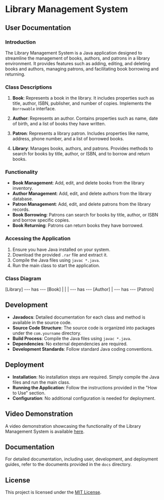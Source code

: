 # Library Management System

## User Documentation

### Introduction

The Library Management System is a Java application designed to streamline the management of books, authors, and patrons in a library environment. It provides features such as adding, editing, and deleting books and authors, managing patrons, and facilitating book borrowing and returning.

### Class Descriptions

1. **Book**: Represents a book in the library. It includes properties such as title, author, ISBN, publisher, and number of copies. Implements the `Borrowable` interface.

2. **Author**: Represents an author. Contains properties such as name, date of birth, and a list of books they have written.

3. **Patron**: Represents a library patron. Includes properties like name, address, phone number, and a list of borrowed books.

4. **Library**: Manages books, authors, and patrons. Provides methods to search for books by title, author, or ISBN, and to borrow and return books.

### Functionality

- **Book Management**: Add, edit, and delete books from the library inventory.
- **Author Management**: Add, edit, and delete authors from the library database.
- **Patron Management**: Add, edit, and delete patrons from the library records.
- **Book Borrowing**: Patrons can search for books by title, author, or ISBN and borrow specific copies.
- **Book Returning**: Patrons can return books they have borrowed.

### Accessing the Application

1. Ensure you have Java installed on your system.
2. Download the provided `.rar` file and extract it.
3. Compile the Java files using `javac *.java`.
4. Run the main class to start the application.

### Class Diagram

[Library] --- has --- [Book]
| |
| --- has --- [Author]
|
--- has --- [Patron]

## Development

- **Javadocs**: Detailed documentation for each class and method is available in the source code.
- **Source Code Structure**: The source code is organized into packages under the `com.yourname` directory.
- **Build Process**: Compile the Java files using `javac *.java`.
- **Dependencies**: No external dependencies are required.
- **Development Standards**: Follow standard Java coding conventions.

## Deployment

- **Installation**: No installation steps are required. Simply compile the Java files and run the main class.
- **Running the Application**: Follow the instructions provided in the "How to Use" section.
- **Configuration**: No additional configuration is needed for deployment.

## Video Demonstration

A video demonstration showcasing the functionality of the Library Management System is available [here](video_demo.mp4).

## Documentation

For detailed documentation, including user, development, and deployment guides, refer to the documents provided in the `docs` directory.

## License

This project is licensed under the [MIT License](LICENSE).
